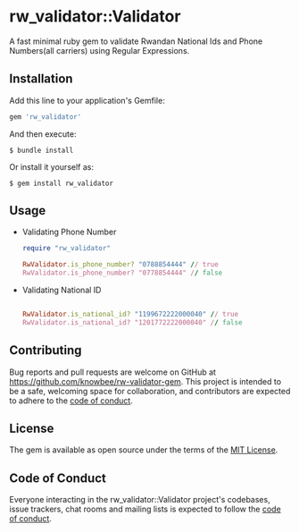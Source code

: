# rw_validator::Validator

A fast minimal ruby gem to validate Rwandan National Ids and Phone Numbers(all carriers) using Regular Expressions.

## Installation

Add this line to your application's Gemfile:

```ruby
gem 'rw_validator'
```

And then execute:

    $ bundle install

Or install it yourself as:

    $ gem install rw_validator

## Usage

- Validating Phone Number

  ```ruby
  require "rw_validator"

  RwValidator.is_phone_number? "0788854444" // true
  RwValidator.is_phone_number? "0778854444" // false

  ```

- Validating National ID

  ```ruby

  RwValidator.is_national_id? "1199672222000040" // true
  RwValidator.is_national_id? "1201772222000040" // false

  ```

## Contributing

Bug reports and pull requests are welcome on GitHub at https://github.com/knowbee/rw-validator-gem. This project is intended to be a safe, welcoming space for collaboration, and contributors are expected to adhere to the [code of conduct](https://github.com/knowbee/rw-validator-gem/blob/master/CODE_OF_CONDUCT.md).

## License

The gem is available as open source under the terms of the [MIT License](https://opensource.org/licenses/MIT).

## Code of Conduct

Everyone interacting in the rw_validator::Validator project's codebases, issue trackers, chat rooms and mailing lists is expected to follow the [code of conduct](https://github.com/knowbee/rw-validator-gem/blob/master/CODE_OF_CONDUCT.md).

